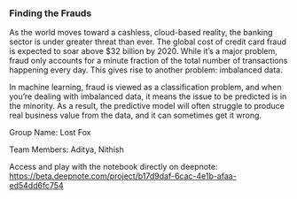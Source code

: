 ### Finding the Frauds

As the world moves toward a cashless, cloud-based reality, the banking sector is under greater threat than ever. The global cost of credit card fraud is expected to soar above $32 billion by 2020. While it’s a major problem, fraud only accounts for a minute fraction of the total number of transactions happening every day. This gives rise to another problem: imbalanced data.

In machine learning, fraud is viewed as a classification problem, and when you’re dealing with imbalanced data, it means the issue to be predicted is in the minority. As a result, the predictive model will often struggle to produce real business value from the data, and it can sometimes get it wrong.

Group Name: Lost Fox

Team Members: Aditya, Nithish

Access and play with the notebook directly on deepnote: https://beta.deepnote.com/project/b17d9daf-6cac-4e1b-afaa-ed54dd6fc754
